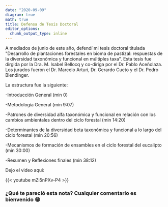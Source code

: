 ```yaml
---
date: "2020-09-09"
diagram: true
math: true
title: Defensa de Tesis Doctoral
editor_options: 
  chunk_output_type: inline
---
```


A mediados de junio de este año, defendí mi tesis doctoral titulada
"Desarrollo de plantaciones forestales en bioma de pastizal: respuestas de la diversidad taxonómica y funcional en múltiples taxa". Esta tesis fue dirgida por la Dra. M. Isabel Bellocq y co-diriga por el Dr. Pablo Aceñolaza. Los jurados fueron el Dr. Marcelo Arturi, Dr. Gerardo Cueto y el Dr. Pedro Blendinger.

La estructura fue la siguiente:

-Introducción General (min 0)

-Metodología General (min 9:07)

-Patrones de diversidad alfa taxonómica y funcional en relación con los cambios ambientales dentro del ciclo forestal (min 14:20)

-Determinantes de la diversidad beta taxonómica y funcional a lo largo del ciclo forestal (min 20:56)

-Mecanismos de formación de ensambles en el ciclo forestal del eucalipto (min 30:00)

-Resumen y Reflexiones finales (min 38:12) 

Dejo el video aqui:


{{< youtube mZi5nPXv-P4 >}}




### ¿Qué te pareció esta nota? Cualquier comentario es bienvenido 😁
